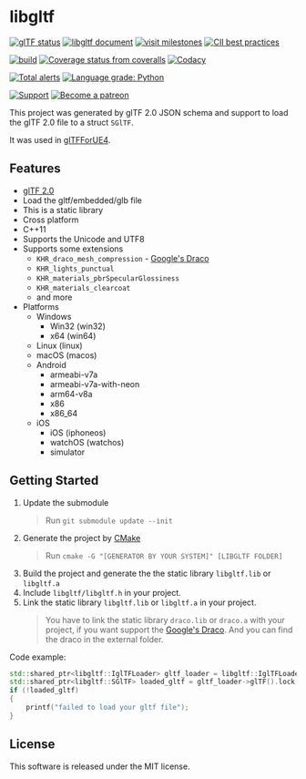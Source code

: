 # libgltf

[![glTF status](https://img.shields.io/badge/glTF-2%2E0-green.svg?style=flat)](https://github.com/KhronosGroup/glTF)
[![libgltf document](https://readthedocs.org/projects/libgltf/badge/?version=latest)](http://libgltf.rtfd.io/)
[![visit milestones](https://img.shields.io/badge/visit-milestones-blue.svg?style=flat)](https://github.com/code4game/libgltf/milestones)
[![CII best practices](https://bestpractices.coreinfrastructure.org/projects/1434/badge)](https://bestpractices.coreinfrastructure.org/projects/1434)

[![build](https://github.com/code4game/libgltf/workflows/build/badge.svg)](https://github.com/code4game/libgltf/actions?query=workflow%3Abuild)
[![Coverage status from coveralls](https://coveralls.io/repos/github/code4game/libgltf/badge.svg?branch=master)](https://coveralls.io/github/code4game/libgltf?branch=master)
[![Codacy](https://api.codacy.com/project/badge/Grade/fa7ee9a5bc9b4befb703298ca721bc9a)](https://www.codacy.com/app/code4game/libgltf?utm_source=github.com&amp;utm_medium=referral&amp;utm_content=code4game/libgltf&amp;utm_campaign=Badge_Grade)

[![Total alerts](https://img.shields.io/lgtm/alerts/g/code4game/libgltf.svg?logo=lgtm&logoWidth=18)](https://lgtm.com/projects/g/code4game/libgltf/alerts/)
[![Language grade: Python](https://img.shields.io/lgtm/grade/python/g/code4game/libgltf.svg?logo=lgtm&logoWidth=18)](https://lgtm.com/projects/g/code4game/libgltf/context:python)

[![Support](https://img.shields.io/badge/support-buy%20a%20cup%20of%20coffee-orange.svg?style=flat)](https://c4gio.itch.io/libgltf-ue4)
[![Become a patreon](https://img.shields.io/badge/donation-become%20a%20patreon-orange.svg?style=flat)](https://www.patreon.com/bePatron?u=7553208)

This project was generated by glTF 2.0 JSON schema and support to load the glTF 2.0 file to a struct `SGlTF`.

It was used in [glTFForUE4](https://github.com/code4game/glTFForUE4).

## Features

* [glTF 2.0]
* Load the gltf/embedded/glb file
* This is a static library
* Cross platform
* C++11
* Supports the Unicode and UTF8
* Supports some extensions
  * `KHR_draco_mesh_compression` - [Google's Draco]
  * `KHR_lights_punctual`
  * `KHR_materials_pbrSpecularGlossiness`
  * `KHR_materials_clearcoat`
  * and more
* Platforms
  * Windows
    * Win32 (win32)
    * x64 (win64)
  * Linux (linux)
  * macOS (macos)
  * Android
    * armeabi-v7a
    * armeabi-v7a-with-neon
    * arm64-v8a
    * x86
    * x86_64
  * iOS
    * iOS (iphoneos)
    * watchOS (watchos)
    * simulator

## Getting Started

1. Update the submodule
    > Run `git submodule update --init`
2. Generate the project by [CMake]
    > Run `cmake -G "[GENERATOR BY YOUR SYSTEM]" [LIBGLTF FOLDER]`
3. Build the project and generate the the static library `libgltf.lib` or `libgltf.a`
4. Include `libgltf/libgltf.h` in your project.
5. Link the static library `libgltf.lib` or `libgltf.a` in your project.
    > You have to link the static library `draco.lib` or `draco.a` with your project, if you want support the [Google's Draco].
    > And you can find the draco in the external folder.

Code example:

```cpp
std::shared_ptr<libgltf::IglTFLoader> gltf_loader = libgltf::IglTFLoader::Create(/*your gltf file*/);
std::shared_ptr<libgltf::SGlTF> loaded_gltf = gltf_loader->glTF().lock();
if (!loaded_gltf)
{
    printf("failed to load your gltf file");
}
```

## License

This software is released under the MIT license.

[glTF 2.0]: https://www.khronos.org/gltf/
[Google's Draco]: https://github.com/google/draco
[CMake]: https://cmake.org/
